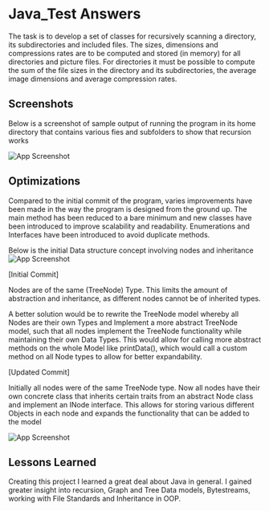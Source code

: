 
# Java_Test Answers

The task is to develop a set of classes for recursively scanning a directory, its subdirectories and included files. The sizes, dimensions and compressions rates are to be computed and stored (in memory) for all directories and picture files. For directories it must be possible to compute the sum of the file sizes in the directory and its subdirectories, the average image dimensions and average compression rates.



## Screenshots

Below is a screenshot of sample output of running the program in its home directory that contains various fies and subfolders to show that recursion works


![App Screenshot](https://i.imgur.com/lyVh6pj.png)


## Optimizations
Compared to the initial commit of the program, varies improvements have been made in the way the program is designed from the ground up. The main method has been reduced to a bare minimum and new classes have been introduced to improve scalability and readability. Enumerations and Interfaces have been introduced to avoid duplicate methods.

Below is the initial Data structure concept involving nodes and inheritance
![App Screenshot](https://i.imgur.com/H0szBW4.png)

[Initial Commit]

Nodes are of the same (TreeNode) Type. This limits the amount of abstraction and inheritance, as different nodes cannot be of inherited types.

A better solution would be to rewrite the TreeNode model whereby all Nodes are their own Types and Implement a more abstract TreeNode model, such that all nodes implement the TreeNode functionality while maintaining their own Data Types. This would allow for calling more abstract methods on the whole Model like printData(), which would call a custom method on all Node types to allow for better expandability.

[Updated Commit]

Initially all nodes were of the same TreeNode type. Now all nodes have their own concrete class that inherits certain traits from an abstract Node class and implement an INode interface. This allows for storing various different Objects in each node and expands the functionality that can be added to the model

![App Screenshot](https://i.imgur.com/ytxIPRd.png)

## Lessons Learned

Creating this project I learned a great deal about Java in general. I gained greater insight into  recursion, Graph and Tree Data models, Bytestreams, working with File Standards and Inheritance in OOP.

